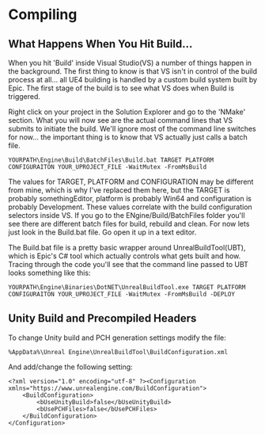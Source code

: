 # Compiling

## What Happens When You Hit Build...

When you hit 'Build' inside Visual Studio(VS) a number of things happen in the background. The first thing to know is that VS isn't in control of the build process at all... all UE4 building is handled by a custom build system built by Epic. The first stage of the build is to see what VS does when Build is triggered.

Right click on your project in the Solution Explorer and go to the 'NMake' section. What you will now see are the actual command lines that VS submits to initiate the build. We'll ignore most of the command line switches for now... the important thing is to know that VS actually just calls a batch file.

```
YOURPATH\Engine\Build\BatchFiles\Build.bat TARGET PLATFORM CONFIGURAITON YOUR_UPROJECT_FILE -WaitMutex -FromMsBuild
```

The values for TARGET, PLATFORM and CONFIGURATION may be different from mine, which is why I've replaced them here, but the TARGET is probably somethingEditor, platform is probably Win64 and configuration is probably Development. These values correlate with the build configuration selectors inside VS. If you go to the ENgine/Build/BatchFiles folder you'll see there are different batch files for build, rebuild and clean. For now lets just look in the Build.bat file. Go open it up in a text editor.

The Build.bat file is a pretty basic wrapper around UnrealBuildTool(UBT), which is Epic's C# tool which actually controls what gets built and how. Tracing through the code you'll see that the command line passed to UBT looks something like this:

```
YOURPATH\Engine\Binaries\DotNET\UnrealBuildTool.exe TARGET PLATFORM CONFIGURAITON YOUR_UPROJECT_FILE -WaitMutex -FromMsBuild -DEPLOY
```

## Unity Build and Precompiled Headers

To change Unity build and PCH generation settings modify the file:

```
%AppData%\Unreal Engine\UnrealBuildTool\BuildConfiguration.xml
```
And add/change the following setting:

```
<?xml version="1.0" encoding="utf-8" ?><Configuration xmlns="https://www.unrealengine.com/BuildConfiguration">
	<BuildConfiguration>
		<bUseUnityBuild>false</bUseUnityBuild>
		<bUsePCHFiles>false</bUsePCHFiles>
	</BuildConfiguration>
</Configuration>
```